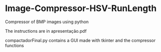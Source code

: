 # Image-Compressor-HSV-RunLength
Compressor of BMP images using python

The instructions are in apresentação.pdf 

compactadorFinal.py contains a GUI made with tkinter and the compressor functions
